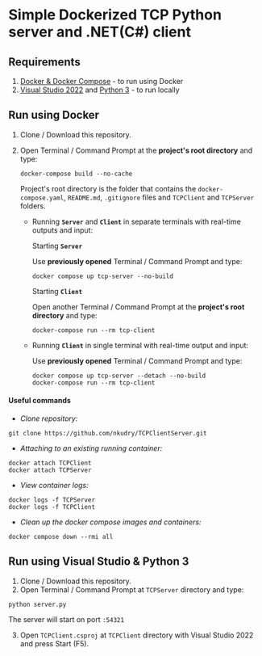 # Simple Dockerized TCP Python server and .NET(C#) client

## Requirements
1. [Docker & Docker Compose](https://docs.docker.com/get-docker/) - to run using Docker
2. [Visual Studio 2022](https://visualstudio.microsoft.com/vs/) and [Python 3](https://www.python.org/downloads/) - to run locally

## Run using Docker

1. Clone / Download this repository.

2. Open Terminal / Command Prompt at the **project's root directory** and type:

    ```
    docker-compose build --no-cache
    ```
    
    Project's root directory is the folder that contains the `docker-compose.yaml`, `README.md`, `.gitignore` files and `TCPClient` and `TCPServer` folders.

    - Running **`Server`** and **`Client`** in separate terminals with real-time outputs and input:
    
        Starting **`Server`** 
        
        Use **previously opened** Terminal / Command Prompt and type:
        ```
        docker compose up tcp-server --no-build
        ```

        Starting **`Client`** 
        
        Open another Terminal / Command Prompt at the **project's root directory** and type:
        ```
        docker-compose run --rm tcp-client
        ```
        
    - Running **`Client`** in single terminal with real-time output and input:
    
        Use **previously opened** Terminal / Command Prompt and type:
        
        ```
        docker compose up tcp-server --detach --no-build
        docker-compose run --rm tcp-client
        ```


#### Useful commands

- *Clone repository:*
```
git clone https://github.com/nkudry/TCPClientServer.git
```

- *Attaching to an existing running container:*
```
docker attach TCPClient
docker attach TCPServer
```

- *View container logs:*
```
docker logs -f TCPServer
docker logs -f TCPClient
```

- *Clean up the docker compose images and containers:*
```
docker compose down --rmi all
```


## Run using Visual Studio & Python 3

1. Clone / Download this repository.
2. Open Terminal / Command Prompt at `TCPServer` directory and type:
```
python server.py
```
The server will start on port `:54321`

3. Open `TCPClient.csproj` at `TCPClient` directory with Visual Studio 2022 and press Start (F5).
